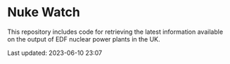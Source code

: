 # Nuke Watch

This repository includes code for retrieving the latest information available on the output of EDF nuclear power plants in the UK.

Last updated: 2023-06-10 23:07